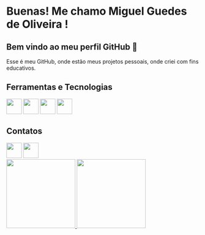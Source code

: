# Buenas! Me chamo Miguel Guedes de Oliveira ! 
## Bem vindo ao meu perfil GitHub 👋

<p>
  Esse é meu GitHub, onde estão meus projetos pessoais, onde criei com fins educativos.
  
</p>

## Ferramentas e Tecnologias
<div>
<img src="https://cdn.jsdelivr.net/gh/devicons/devicon@latest/icons/kotlin/kotlin-original.svg" width="40" height="40"/> 
<img src="https://cdn.jsdelivr.net/gh/devicons/devicon@latest/icons/java/java-original.svg" width="40" height="40"/> 
<img src="https://cdn.jsdelivr.net/gh/devicons/devicon@latest/icons/dart/dart-original.svg" width="40" height="40"/>
<img src="https://cdn.jsdelivr.net/gh/devicons/devicon@latest/icons/flutter/flutter-original.svg" width="40" height="40"/>
</div>

## Contatos
<div>
<a href="https://www.linkedin.com/in/miguel-guedes-de-oliveira"><img src="https://cdn.jsdelivr.net/gh/devicons/devicon@latest/icons/linkedin/linkedin-original.svg" width="40" height="40"/></a>
<a href="https://www.linkedin.com/in/miguel-guedes-de-oliveira"><img src="https://cdn.jsdelivr.net/gh/devicons/devicon@latest/icons/linkedin/linkedin-original.svg" width="40" height="40"/></a>

</div>

<div>
<a href="https://github.com/Miguel-Galli">
<img loading="lazy" height="180em" src="https://github-readme-stats.vercel.app/api/top-langs/?username=Miguel-Galli&layout=compact&langs_count=7&theme=dracula"/>
<img loading="lazy" height="180em" src="https://github-readme-stats.vercel.app/api?username=Miguel-Galli&show_icons=true&theme=dracula&include_all_commits=true&count_private=true"/>
</div>
